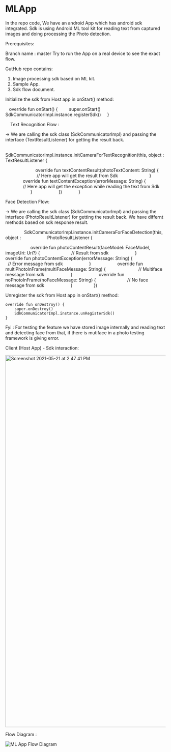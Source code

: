 # MLApp

In the repo code, We have an android App which has android sdk integrated. Sdk is using Android ML 
tool kit for reading text from captured images and doing processing the Photo detection.

Prerequisites:

Branch name : master
Try to run the App on a real device to see the exact flow.

GutHub repo contains:

1. Image processing sdk based on ML kit.
2. Sample App.
3. Sdk flow document.


Initialize the sdk from Host app in onStart() method:

   override fun onStart() {
        super.onStart()
        SdkCommunicatorImpl.instance.registerSdk()
    }

    
Text Recognition Flow :

-> We are calling the sdk class (SdkCommunicatorImpl) and passing the interface (TextResultListener) for getting the result back.

                SdkCommunicatorImpl.instance.initCameraForTextRecognition(this, object : TextResultListener {

                        override fun textContentResult(photoTextContent: String) {
                             // Here app will get the result from Sdk
                        }
                        override fun textContentException(errorMessage: String) {
                            // Here app will get the exception while reading the text from Sdk
                        }
                    })
            }


Face Detection Flow:

-> We are calling the sdk class (SdkCommunicatorImpl) and passing the interface (PhotoResultListener) for getting the result back. 
   We have differnt methods based on sdk response result.

               SdkCommunicatorImpl.instance.initCameraForFaceDetection(this, object :
                    PhotoResultListener {

                    override fun photoContentResult(faceModel: FaceModel, imageUri: Uri?) {
                        // Result from sdk
                    }
                    override fun photoContentException(errorMessage: String) {
                        // Error message from sdk
                    }
                    override fun multiPhotoInFrame(multiFaceMessage: String) {
                         // Multiface message from sdk
                    }
                    override fun noPhotoInFrame(noFaceMessage: String) {
                        // No face message from sdk 
                    }
                })


Unregister the sdk from Host app in onStart() method:


    override fun onDestroy() {
        super.onDestroy()
        SdkCommunicatorImpl.instance.unRegisterSdk()
    }





Fyi : For testing the feature we have stored image internally and reading text and detecting face from that, 
      if there is mutiface in a photo testing framework is giving error.

Client (Host App) - Sdk interaction:


<img width="1170" alt="Screenshot 2021-05-21 at 2 47 41 PM" src="https://user-images.githubusercontent.com/58584559/119114606-ee636a80-ba43-11eb-8b85-03745be0f232.png">



Flow Diagram :

![ML App Flow Diagram](https://user-images.githubusercontent.com/58584559/119109082-7e061a80-ba3e-11eb-9055-d3faa74cf2ee.png)






